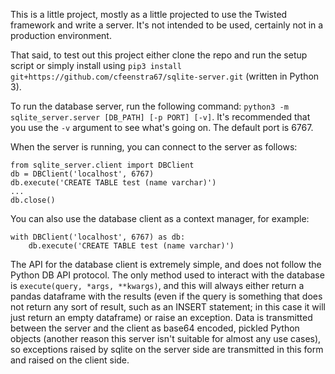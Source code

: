 This is a little project, mostly as a little projected to use the Twisted framework and write a server. It's not intended to be used, certainly not in a production environment.

That said, to test out this project either clone the repo and run the setup script or simply install using `pip3 install git+https://github.com/cfeenstra67/sqlite-server.git` (written in Python 3).

To run the database server, run the following command: `python3 -m sqlite_server.server [DB_PATH] [-p PORT] [-v]`. It's recommended that you use the `-v` argument to see what's going on. The default port is 6767.

When the server is running, you can connect to the server as follows:
```
from sqlite_server.client import DBClient
db = DBClient('localhost', 6767)
db.execute('CREATE TABLE test (name varchar)')
...
db.close()
```

You can also use the database client as a context manager, for example:
```
with DBClient('localhost', 6767) as db:
	db.execute('CREATE TABLE test (name varchar)')
```
The API for the database client is extremely simple, and does not follow the Python DB API protocol. The only method used to interact with the database is `execute(query, *args, **kwargs)`, and this will always either return a pandas dataframe with the results (even if the query is something that does not return any sort of result, such as an INSERT statement; in this case it will just return an empty dataframe) or raise an exception. Data is transmitted between the server and the client as base64 encoded, pickled Python objects (another reason this server isn't suitable for almost any use cases), so exceptions raised by sqlite on the server side are transmitted in this form and raised on the client side.